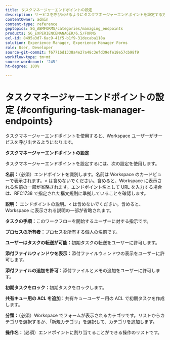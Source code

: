 ```yaml
---
title: タスクマネージャーエンドポイントの設定
description: サービスを呼び出せるようにタスクマネージャーエンドポイントを設定する方法について説明します。タスクマネージャーエンドポイントを設定するには、様々な設定が必要です。
contentOwner: admin
content-type: reference
geptopics: SG_AEMFORMS/categories/managing_endpoints
products: SG_EXPERIENCEMANAGER/6.5/FORMS
exl-id: 8495a3d7-6ac9-41f5-b1f9-31decaba118a
solution: Experience Manager, Experience Manager Forms
role: User, Developer
source-git-commit: f6771bd1338a4e27a48c3efd39efe18e57cb98f9
workflow-type: tm+mt
source-wordcount: '245'
ht-degree: 100%

---
```


# タスクマネージャーエンドポイントの設定 {#configuring-task-manager-endpoints}

タスクマネージャーエンドポイントを使用すると、Workspace ユーザーがサービスを呼び出せるようになります。

**タスクマネージャーエンドポイントの設定**

タスクマネージャーエンドポイントを設定するには、次の設定を使用します。

**名前：**（必須）エンドポイントを識別します。名前は Workspace のカードビューで表示されます。&lt; は含めないでください。含めると、Workspace に表示される名前の一部が省略されます。エンドポイント名として URL を入力する場合は、RFC1738 で指定された構文規則に準拠していることを確認します。

**説明：** エンドポイントの説明。&lt; は含めないでください。含めると、Workspace に表示される説明の一部が省略されます。

**タスクの手順：**&#x200B;このワークフローを開始するユーザーに対する指示です。

**プロセスの所有者：**&#x200B;プロセスを所有する個人の名前です。

**ユーザーはタスクの転送が可能：**&#x200B;初期タスクの転送をユーザーに許可します。

**添付ファイルウィンドウを表示：**&#x200B;添付ファイルウィンドウの表示をユーザーに許可します。

**添付ファイルの追加を許可：**&#x200B;添付ファイルとメモの追加をユーザーに許可します。

**初期タスクをロック：**&#x200B;初期タスクをロックします。

**共有キュー用の ACL を追加：**&#x200B;共有キューユーザー用の ACL で初期タスクを作成します。

**分類：**（必須）Workspace でフォームが表示されるカテゴリです。リストからカテゴリを選択するか、「新規カテゴリ」を選択して、カテゴリを追加します。

**操作名：**（必須）エンドポイントに割り当てることができる操作のリストです。
